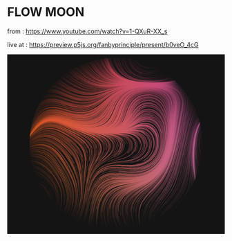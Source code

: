 # FLOW MOON

from : https://www.youtube.com/watch?v=1-QXuR-XX_s

live at : https://preview.p5js.org/fanbyprinciple/present/b0veO_4cG

![](yourmoon.png)